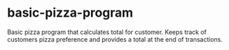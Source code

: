 # basic-pizza-program
Basic pizza program that calculates total for customer.
Keeps track of customers pizza preference and provides a total at the end of transactions.
